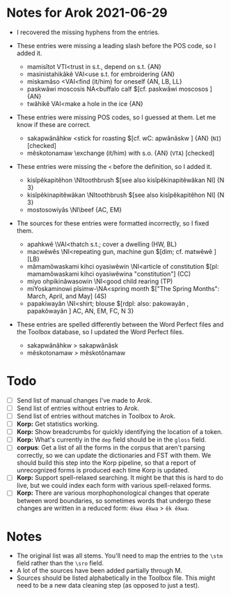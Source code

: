 # Notes for Arok 2021-06-29

* I recovered the missing hyphens from the entries.

* These entries were missing a leading slash before the POS code, so I added it.

  - mamisîtot VTI<trust in s.t., depend on s.t. {AN}
  - masinistahikâkê VAI<use s.t. for embroidering {AN}
  - miskamâso <VAI<find (it/him) for oneself {AN, LB, LL}
  - paskwâwi moscosis NA<buffalo calf $[cf. paskwâwi moscosos ] {AN}
  - twâhikê VAI<make a hole in the ice {AN}

* These entries were missing POS codes, so I guessed at them. Let me know if these are correct.

  - sakapwânâhkw <stick for roasting $[cf. wC: apwânâskw ] {AN} (`NI`) [checked]
  - mêskotonamaw \exchange (it/him) with s.o. {AN} (`VTA`) [checked]

* These entries were missing the `<` before the definition, so I added it.

  - kisîpêkapitêhon \NItoothbrush $[see also kisîpêkinapitêwâkan  NI] {N 3}
  - kisîpêkinapitêwâkan \NItoothbrush $[see also kisîpêkapitêhon  NI] {N 3}
  - mostosowiyâs \NI\beef {AC, EM}

* The sources for these entries were formatted incorrectly, so I fixed them.

  - apahkwê \VAI<thatch s.t.; cover a dwelling (HW, BL}
  - macwêwês \NI<repeating gun, machine gun $[dim; cf. matwêwê ] [LB}
  - mâmamôwaskami kihci oyasiwêwin \NI<article of constitution $[pl: mamamôwaskami kihci oyasiwêwina "constitution"] (CC)
  - miyo ohpikinâwasowin \NI<good child rearing (TP)
  - miYoskaminowi pîsimw-\NA<spring month $["The Spring Months": March, April, and May] (4S)
  - papakiwayân \NI<shirt; blouse $[rdpl: also: pakowayân , papakôwayân ] AC, AN, EM, FC, N 3}

* These entries are spelled differently between the Word Perfect files and the Toolbox database, so I updated the Word Perfect files.

  - sakapwânâhkw > sakapwânâsk
  - mêskotonamaw > mêskotônamaw

# Todo

- [ ] Send list of manual changes I've made to Arok.
- [ ] Send list of entries without entries to Arok.
- [ ] Send list of entries without matches in Toolbox to Arok.
- [ ] **Korp:** Get statistics working.
- [ ] **Korp:** Show breadcrumbs for quickly identifying the location of a token.
- [ ] **Korp:** What's currently in the `dep` field should be in the `gloss` field.
- [ ] **corpus**: Get a list of all the forms in the corpus that aren't parsing correctly, so we can update the dictionaries and FST with them. We should build this step into the Korp pipeline, so that a report of unrecognized forms is produced each time Korp is updated.
- [ ] **Korp:** Support spell-relaxed searching. It might be that this is hard to do live, but we could index each form with various spell-relaxed forms.
- [ ] **Korp:** There are various morphophonological changes that operate between word boundaries, so sometimes words that undergo these changes are written in a reduced form: `êkwa êkwa` > `êk êkwa`.

# Notes

* The original list was all stems. You'll need to map the entries to the `\stm` field rather than the `\sro` field.
* A lot of the sources have been added partially through M.
* Sources should be listed alphabetically in the Toolbox file. This might need to be a new data cleaning step (as opposed to just a test).
